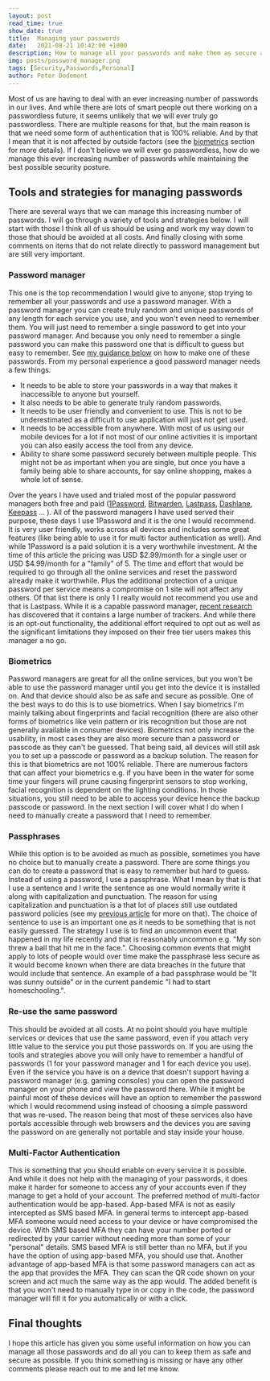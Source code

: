 ```yaml
---
layout: post
read_time: true
show_date: true
title:  Managing your passwords
date:   2021-08-21 10:42:00 +1000
description: How to manage all your passwords and make them as secure as possible.
img: posts/password_manager.png
tags: [Security,Passwords,Personal]
author: Peter Dodemont
---
```

Most of us are having to deal with an ever increasing number of passwords in our lives. And while there are lots of smart people out there working on a passwordless future, it seems unlikely that we will ever truly go passwordless. There are multiple reasons for that, but the main reason is that we need some form of authentication that is 100% reliable. And by that I mean that it is not affected by outside factors (see the [biometrics](#biometrics) section for more details).
If I don't believe we will ever go passwordless, how do we manage this ever increasing number of passwords while maintaining the best possible security posture.

## Tools and strategies for managing passwords
There are several ways that we can manage this increasing number of passwords. I will go through a variety of tools and strategies below. I will start with those I think all of us should be using and work my way down to those that should be avoided at all costs.
And finally closing with some comments on items that do not relate directly to password management but are still very important.

### Password manager
This one is the top recommendation I would give to anyone, stop trying to remember all your passwords and use a password manager. With a password manager you can create truly random and unique passwords of any length for each service you use, and you won't even need to remember them. You will just need to remember a single password to get into your password manager. And because you only need to remember a single password you can make this password one that is difficult to guess but easy to remember. See [my guidance below](#passphrases) on how to make one of these passwords.
From my personal experience a good password manager needs a few things.
* It needs to be able to store your passwords in a way that makes it inaccessible to anyone but yourself.
* It also needs to be able to generate truly random passwords.
* It needs to be user friendly and convenient to use. This is not to be underestimated as a difficult to use application will just not get used.
* It needs to be accessible from anywhere. With most of us using our mobile devices for a lot if not most of our online activities it is important you can also easily access the tool from any device.
* Ability to share some password securely between multiple people. This might not be as important when you are single, but once you have a family being able to share accounts, for say online shopping, makes a whole lot of sense.

Over the years I have used and trialed most of the popular password managers both free and paid ([1Password](https://1password.com/), [Bitwarden](https://bitwarden.com/), [Lastpass](https://www.lastpass.com/), [Dashlane](https://dashlane.com), [Keepass](https://keepass.info/) ... ).
All of the password managers I have used served their purpose, these days I use 1Password and it is the one I would recommend. It is very user friendly, works across all devices and includes some great features (like being able to use it for multi factor authentication as well). And while 1Password is a paid solution it is a very worthwhile investment. At the time of this article the pricing was USD $2.99/month for a single user or USD $4.99/month for a "family" of 5. The time and effort that would be required to go through all the online services and reset the password already make it worthwhile. Plus the additional protection of a unique password per service means a compromise on 1 site will not affect any others.
Of that list there is only 1 I really would not recommend you use and that is Lastpass. While it is a capable password manager, [recent research](https://www.theregister.com/2021/02/25/lastpass_android_trackers_found/) has discovered that it contains a large number of trackers. And while there is an opt-out functionality, the additional effort required to opt out as well as the significant limitations they imposed on their free tier users makes this manager a no go.

### Biometrics
Password managers are great for all the online services, but you won't be able to use the password manager until you get into the device it is installed on. And that device should also be as safe and secure as possible. One of the best ways to do this is to use biometrics. When I say biometrics I'm mainly talking about fingerprints and facial recognition (there are also other forms of biometrics like vein pattern or iris recognition but those are not generally available in consumer devices).
Biometrics not only increase the usability, in most cases they are also more secure than a password or passcode as they can't be guessed.
That being said, all devices will still ask you to set up a passcode or password as a backup solution. The reason for this is that biometrics are not 100% reliable. There are numerous factors that can affect your biometrics e.g. if you have been in the water for some time your fingers will prune causing fingerprint sensors to stop working, facial recognition is dependent on the lighting conditions. In those situations, you still need to be able to access your device hence the backup passcode or password. In the next section I will cover what I do when I need to manually create a password that I need to remember.

### Passphrases
While this option is to be avoided as much as possible, sometimes you have no choice but to manually create a password. There are some things you can do to create a password that is easy to remember but hard to guess.
Instead of using a password, I use a passphrase. What I mean by that is that I use a sentence and I write the sentence as one would normally write it along with capitalization and punctuation. The reason for using capitalization and punctuation is a that lot of places still use outdated password policies (see my [previous article](\password-policies.html) for more on that).
The choice of sentence to use is an important one as it needs to be something that is not easily guessed. The strategy I use is to find an uncommon event that happened in my life recently and that is reasonably uncommon e.g. "My son threw a ball that hit me in the face.". Choosing common events that might apply to lots of people would over time make the passphrase less secure as it would become known when there are data breaches in the future that would include that sentence. An example of a bad passphrase would be "It was sunny outside" or in the current pandemic "I had to start homeschooling.".

### Re-use the same password
This should be avoided at all costs. At no point should you have multiple services or devices that use the same password, even if you attach very little value to the service you put those passwords on. If you are using the tools and strategies above you will only have to remember a handful of passwords (1 for your password manager and 1 for each device you use).
Even if the service you have is on a device that doesn't support having a password manager (e.g. gaming consoles) you can open the password manager on your phone and view the password there. While it might be painful most of these devices will have an option to remember the password which I would recommend using instead of choosing a simple password that was re-used. The reason being that most of these services also have portals accessible through web browsers and the devices you are saving the password on are generally not portable and stay inside your house.

### Multi-Factor Authentication
This is something that you should enable on every service it is possible. And while it does not help with the managing of your passwords, it does make it harder for someone to access any of your accounts even if they manage to get a hold of your account.
The preferred method of multi-factor authentication would be app-based. App-based MFA is not as easily intercepted as SMS based MFA.
In general terms to intercept app-based MFA someone would need access to your device or have compromised the device. With SMS based MFA they can have your number ported or redirected by your carrier without needing more than some of your "personal" details.
SMS based MFA is still better than no MFA, but if you have the option of using app-based MFA, you should use that.
Another advantage of app-based MFA is that some password managers can act as the app that provides the MFA. They can scan the QR code shown on your screen and act much the same way as the app would. The added benefit is that you won't need to manually type in or copy in the code, the password manager will fill it for you automatically or with a click.

## Final thoughts
I hope this article has given you some useful information on how you can manage all those passwords and do all you can to keep them as safe and secure as possible. If you think something is missing or have any other comments please reach out to me and let me know.